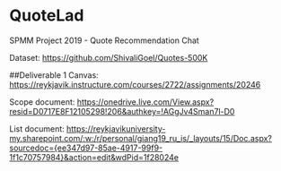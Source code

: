 # QuoteLad
SPMM Project 2019 - Quote Recommendation Chat


Dataset:
https://github.com/ShivaliGoel/Quotes-500K

##Deliverable 1
Canvas: https://reykjavik.instructure.com/courses/2722/assignments/20246

Scope document:
https://onedrive.live.com/View.aspx?resid=D0717E8F12105298!206&authkey=!AGgJv4Sman7l-D0

List document: 
https://reykjavikuniversity-my.sharepoint.com/:w:/r/personal/giang19_ru_is/_layouts/15/Doc.aspx?sourcedoc={ee347d97-85ae-4917-99f9-1f1c70757984}&action=edit&wdPid=1f28024e
